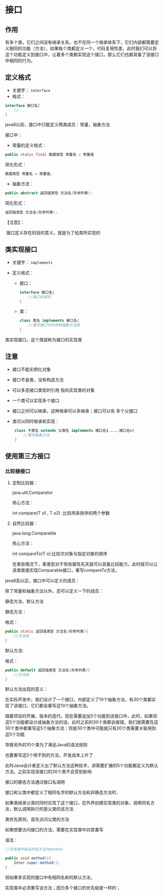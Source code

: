 # 接口



## 作用

有多个类，它们之间没有继承关系，也不在同一个继承体系下，它们内部都需要定义相同的功能（方法），如果每个类都定义一个，代码复用性差，此时我们可以将这个功能定义到接口中，让着多个类都实现这个接口，那么它们也都具备了该接口中相同的行为。



## 定义格式

* 关键字： `interface`
* 格式：

~~~java
interface 接口名{
    //....
}
~~~

java8以前，接口中只能定义两类成员：常量，抽象方法

接口中：

* 常量的定义格式：

~~~java
public static final 数据类型 常量名 = 常量值
~~~

简化形式：

~~~JAVA
数据类型 常量名 = 常量值;
~~~



* 抽象方法：

~~~java
public abstract 返回值类型 方法名(形参列表);
~~~

简化形式：

~~~java
返回值类型 方法名(形参列表);
~~~



【注意】：

​			接口定义存在的目的意义，就是为了给类所实现的



## 类实现接口

* 关键字： `implements`

* 定义格式：

    * 接口：

        ~~~java
        interface 接口名{
            //接口的成员
        }
        ~~~

    * 类：

        ~~~java
        class 类名 implements 接口名{
            //重写接口中的所有抽象方法是
        }
        ~~~


类实现接口，这个类就称为接口的实现类

## 注意

* 接口不能实例化对象
* 接口不是类，没有构造方法

* 可以多态接口类型的引用 指向实现类的对象

* 一个类可以实现多个接口

* 接口之间可以继承，这种继承可以多继承；接口可以有 多个父接口

* 类可以同时继承和实现：

    ~~~java
     class 子类名 extends 父类名 implements 接口名1,...,接口名n{
         //重写抽象方法
     }
    ~~~



## 使用第三方接口



### 比较器接口

1. 定制比较器：

    java.util.Comparator

    核心方法：

    int compare(T o1 , T o2) :比较用来排序的两个参数

    

2. 自然比较器：

    java.long.Compareble

    核心方法：

    int compareTo(T o):比较次对象与指定对象的顺序

    在某些情况下，某类型对于有些属性先天就可以具备比较能力，此时就可以让该类直接实现Comparable接口，重写compareTo方法，





java8及以后，接口中可以定义的成员：

除了常量和抽象方法以外，还可以定义一下的成员：

静态方法、默认方法





静态方法：

格式：

~~~java
public static 返回值类型 方法名(形参列表){
	//方法体
}
~~~

默认方法:

格式：

~~~java
public default 返回值类型 方法名(形参列表){
    //方法体
}
~~~



默认方法出现的意义：

在实际开发中，我们设计了一个接口，内部定义了10个抽象方法，有30个类都实现了该接口，它们都会重写这10个抽象方法。

随着项目的开展、版本的迭代，现在需要追加5个功能到该接口中，此时，如果将这5个功能都设计成抽象方法的话，此时之前的30个类都会报错，我们就需要在这30个类中都重写这5个抽象方法；但是30个类中可能就只有20个类需要关联用到这5个功能

导致另外的10个类为了满足Java的语法规则

也要重写这5个用不到的方法，开发成本上升了



此时Java设计者定义出了默认方法这种技术，讲需要扩展的5个功能都定义为默认方法，之前实现该接口的30个类不会受到影响





接口的静态方法通过接口名调用

接口和父类中都定义了相同名字的默认方法和非静态方法时，

如果类继承父类的同时实现了这个接口，在外界创建实现类的对象，调用同名方法，默认调用执行的是父类的该方法

类优先原则，首先访问父类的方法

如果想要访问接口的方法，需要在实现类中对其重写

语法：

~~~java
//实现类中假设同名方法为method

public void method(){
    Inter.super.method();
}
~~~



但如果多实现的接口中有相同名称的默认方法，

实现类中必须重写该方法；因为多个接口的优先级是一样的；

